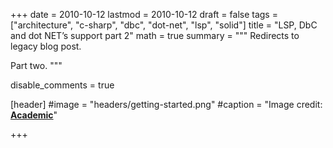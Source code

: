 +++
date = 2010-10-12
lastmod = 2010-10-12
draft = false
tags = ["architecture", "c-sharp", "dbc", "dot-net", "lsp", "solid"]
title = "LSP, DbC and dot NET’s support part 2"
math = true
summary = """
Redirects to legacy blog post.

Part two.
"""

disable_comments = true

[header]
#image = "headers/getting-started.png"
#caption = "Image credit: [**Academic**](https://github.com/gcushen/hugo-academic/)"

+++

<html>
  <head>
    <title>LSP / DbC and .NET’s support</title>
    <link rel="canonical" href="https://binarymist.wordpress.com/2010/10/12/lsp-dbc-and-net’s-support/"/>
    <meta http-equiv="content-type" content="text/html; charset=utf-8"/>
    <meta http-equiv="refresh" content="2; url=https://binarymist.wordpress.com/2010/10/12/lsp-dbc-and-net’s-support/"/>
  </head>
</html>

